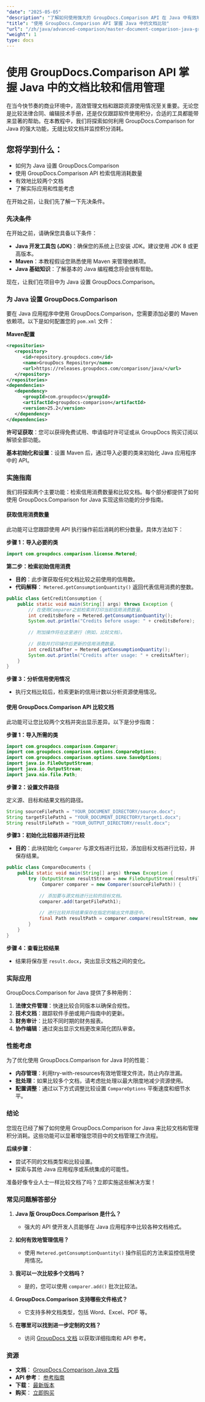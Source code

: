 ```yaml
---
"date": "2025-05-05"
"description": "了解如何使用强大的 GroupDocs.Comparison API 在 Java 中有效地比较文档和管理信用使用。"
"title": "使用 GroupDocs.Comparison API 掌握 Java 中的文档比较"
"url": "/zh/java/advanced-comparison/master-document-comparison-java-groupdocs-api/"
"weight": 1
type: docs
---
```

# 使用 GroupDocs.Comparison API 掌握 Java 中的文档比较和信用管理

在当今快节奏的商业环境中，高效管理文档和跟踪资源使用情况至关重要。无论您是比较法律合同、编辑技术手册，还是仅仅跟踪软件使用积分，合适的工具都能带来显著的帮助。在本教程中，我们将探索如何利用 GroupDocs.Comparison for Java 的强大功能，无缝比较文档并监控积分消耗。

## 您将学到什么：
- 如何为 Java 设置 GroupDocs.Comparison
- 使用 GroupDocs.Comparison API 检索信用消耗数量
- 有效地比较两个文档
- 了解实际应用和性能考虑

在开始之前，让我们先了解一下先决条件。

### 先决条件

在开始之前，请确保您具备以下条件：

- **Java 开发工具包 (JDK)**：确保您的系统上已安装 JDK。建议使用 JDK 8 或更高版本。
- **Maven**：本教程假设您熟悉使用 Maven 来管理依赖项。
- **Java 基础知识**：了解基本的 Java 编程概念将会很有帮助。

现在，让我们在项目中为 Java 设置 GroupDocs.Comparison。

### 为 Java 设置 GroupDocs.Comparison

要在 Java 应用程序中使用 GroupDocs.Comparison，您需要添加必要的 Maven 依赖项。以下是如何配置您的 `pom.xml` 文件：

**Maven配置**
```xml
<repositories>
   <repository>
      <id>repository.groupdocs.com</id>
      <name>GroupDocs Repository</name>
      <url>https://releases.groupdocs.com/comparison/java/</url>
   </repository>
</repositories>
<dependencies>
   <dependency>
      <groupId>com.groupdocs</groupId>
      <artifactId>groupdocs-comparison</artifactId>
      <version>25.2</version>
   </dependency>
</dependencies>
```

**许可证获取**：您可以获得免费试用、申请临时许可证或从 GroupDocs 购买订阅以解锁全部功能。

**基本初始化和设置**：设置 Maven 后，通过导入必要的类来初始化 Java 应用程序中的 API。

### 实施指南

我们将探索两个主要功能：检索信用消费数量和比较文档。每个部分都提供了如何使用 GroupDocs.Comparison for Java 实现这些功能的分步指南。

#### 获取信用消费数量

此功能可让您跟踪使用 API 执行操作前后消耗的积分数量。具体方法如下：

**步骤 1：导入必要的类**
```java
import com.groupdocs.comparison.license.Metered;
```

**第二步：检索初始信用消费**
- **目的**：此步骤获取任何文档比较之前使用的信用数。
- **代码解释**： `Metered.getConsumptionQuantity()` 返回代表信用消费的整数。

```java
public class GetCreditConsumption {
    public static void main(String[] args) throws Exception {
        // 在使用Comparer之前检索并打印当前信用消费数量。
        int creditsBefore = Metered.getConsumptionQuantity();
        System.out.println("Credits before usage: " + creditsBefore);
        
        // 附加操作将在这里进行（例如，比较文档）。
        
        // 获取并打印操作后更新的信用消费数量。
        int creditsAfter = Metered.getConsumptionQuantity();
        System.out.println("Credits after usage: " + creditsAfter);
    }
}
```

**步骤 3：分析信用使用情况**
- 执行文档比较后，检索更新的信用计数以分析资源使用情况。

#### 使用 GroupDocs.Comparison API 比较文档

此功能可让您比较两个文档并突出显示差异。以下是分步指南：

**步骤 1：导入所需的类**
```java
import com.groupdocs.comparison.Comparer;
import com.groupdocs.comparison.options.CompareOptions;
import com.groupdocs.comparison.options.save.SaveOptions;
import java.io.FileOutputStream;
import java.io.OutputStream;
import java.nio.file.Path;
```

**步骤 2：设置文件路径**

定义源、目标和结果文档的路径。

```java
String sourceFilePath = "YOUR_DOCUMENT_DIRECTORY/source.docx";
String targetFilePath1 = "YOUR_DOCUMENT_DIRECTORY/target1.docx";
String resultFilePath = "YOUR_OUTPUT_DIRECTORY/result.docx";
```

**步骤3：初始化比较器并进行比较**
- **目的**：此块初始化 `Comparer` 与源文档进行比较，添加目标文档进行比较，并保存结果。

```java
public class CompareDocuments {
    public static void main(String[] args) throws Exception {
        try (OutputStream resultStream = new FileOutputStream(resultFilePath);
             Comparer comparer = new Comparer(sourceFilePath)) {
            
            // 添加要与源文档进行比较的目标文档。
            comparer.add(targetFilePath1);
            
            // 进行比较并将结果保存在指定的输出文件路径中。
            final Path resultPath = comparer.compare(resultStream, new SaveOptions(), new CompareOptions());
        }
    }
}
```

**步骤 4：查看比较结果**
- 结果将保存至 `result.docx`，突出显示文档之间的变化。

### 实际应用

GroupDocs.Comparison for Java 提供了多种用例：

1. **法律文件管理**：快速比较合同版本以确保合规性。
2. **技术文档**：跟踪软件手册或用户指南中的更新。
3. **财务审计**：比较不同时期的财务报表。
4. **协作编辑**：通过突出显示文档更改来简化团队审查。

### 性能考虑

为了优化使用 GroupDocs.Comparison for Java 时的性能：

- **内存管理**：利用try-with-resources有效地管理文件流，防止内存泄漏。
- **批处理**：如果比较多个文档，请考虑批处理以最大限度地减少资源使用。
- **配置调整**：通过以下方式调整比较设置 `CompareOptions` 平衡速度和细节水平。

### 结论

您现在已经了解了如何使用 GroupDocs.Comparison for Java 来比较文档和管理积分消耗。这些功能可以显著增强您项目中的文档管理工作流程。

**后续步骤**：
- 尝试不同的文档类型和比较设置。
- 探索与其他 Java 应用程序或系统集成的可能性。

准备好像专业人士一样比较文档了吗？立即实施这些解决方案！

### 常见问题解答部分

1. **Java 版 GroupDocs.Comparison 是什么？**
   - 强大的 API 使开发人员能够在 Java 应用程序中比较各种文档格式。

2. **如何有效地管理信用？**
   - 使用 `Metered.getConsumptionQuantity()` 操作前后的方法来监控信用使用情况。

3. **我可以一次比较多个文档吗？**
   - 是的，您可以使用 `comparer.add()` 批次比较法。

4. **GroupDocs.Comparison 支持哪些文件格式？**
   - 它支持多种文档类型，包括 Word、Excel、PDF 等。

5. **在哪里可以找到进一步定制的文档？**
   - 访问 [GroupDocs 文档](https://docs.groupdocs.com/comparison/java/) 以获取详细指南和 API 参考。

### 资源
- **文档**： [GroupDocs.Comparison Java 文档](https://docs.groupdocs.com/comparison/java/)
- **API 参考**： [参考指南](https://reference.groupdocs.com/comparison/java/)
- **下载**： [最新版本](https://releases.groupdocs.com/comparison/java/)
- **购买**： [立即购买](https://purchase.groupdocs.com/buy)